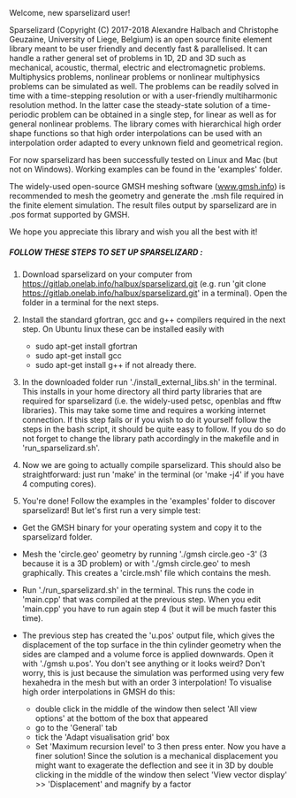 Welcome, new sparselizard user!

Sparselizard (Copyright (C) 2017-2018 Alexandre Halbach and Christophe Geuzaine, University of Liege, Belgium)
is an open source finite element library meant to be user friendly and decently fast & parallelised.
It can handle a rather general set of problems in 1D, 2D and 3D such as mechanical, acoustic, thermal, electric and electromagnetic 
problems. Multiphysics problems, nonlinear problems or nonlinear multiphysics problems can be simulated as well.
The problems can be readily solved in time with a time-stepping resolution or with a user-friendly multiharmonic
resolution method. In the latter case the steady-state solution of a time-periodic problem can be obtained 
in a single step, for linear as well as for general nonlinear problems.
The library comes with hierarchical high order shape functions so that high order interpolations can be 
used with an interpolation order adapted to every unknown field and geometrical region.

For now sparselizard has been successfully tested on Linux and Mac (but not on Windows).
Working examples can be found in the 'examples' folder.

The widely-used open-source GMSH meshing software (www.gmsh.info) is recommended to mesh the geometry
and generate the .msh file required in the finite element simulation. The result files output by 
sparselizard are in .pos format supported by GMSH.

We hope you appreciate this library and wish you all the best with it!


##### FOLLOW THESE STEPS TO SET UP SPARSELIZARD :

1. Download sparselizard on your computer from https://gitlab.onelab.info/halbux/sparselizard.git 
	(e.g. run 'git clone https://gitlab.onelab.info/halbux/sparselizard.git' in a terminal).
	Open the folder in a terminal for the next steps.
	
2. Install the standard gfortran, gcc and g++ compilers required in the next step.
	On Ubuntu linux these can be installed easily with
	- sudo apt-get install gfortran
	- sudo apt-get install gcc
	- sudo apt-get install g++
	if not already there.

3. In the downloaded folder run './install_external_libs.sh' in the terminal.
	This installs in your home directory all third party libraries that are required for sparselizard
	(i.e. the widely-used petsc, openblas and fftw libraries). This may take some time and requires
	a working internet connection.
	If this step fails or if you wish to do it yourself follow the steps in the bash script,
	it should be quite easy to follow. If you do so do not forget to change the library path accordingly
	in the makefile and in 'run_sparselizard.sh'.

4. Now we are going to actually compile sparselizard. This should also be straightforward: just run 'make'
	in the terminal (or 'make -j4' if you have 4 computing cores).
	
5. You're done! Follow the examples in the 'examples' folder to discover sparselizard! But let's first 
	run a very simple test:
	
- Get the GMSH binary for your operating system and copy it to the sparselizard folder.
- Mesh the 'circle.geo' geometry by running './gmsh circle.geo -3' (3 because it is a 3D problem) or
		with './gmsh circle.geo' to mesh graphically. This creates a 'circle.msh' file which contains the mesh.
- Run './run_sparselizard.sh' in the terminal. This runs the code in 'main.cpp' that was compiled at the 
		previous step. When you edit 'main.cpp' you have to run again step 4 (but it will be much faster this time). 
- The previous step has created the 'u.pos' output file, which gives the displacement of the top surface
		in the thin cylinder geometry when the sides are clamped and a volume force is applied downwards. 
		Open it with './gmsh u.pos'. 
		You don't see anything or it looks weird? Don't worry, this is just because the simulation was performed 
		using very few hexahedra in the mesh but with an order 3 interpolation! 
		To visualise high order interpolations in GMSH do this: 
		
    - double click in the middle of the window then select 'All view options' at the bottom of the box that appeared
    - go to the 'General' tab
    - tick the 'Adapt visualisation grid' box
    - Set 'Maximum recursion level' to 3 then press enter. Now you have a finer solution! Since the solution is a 
        mechanical displacement you might want to exagerate the deflection and see it in 3D by double clicking in 
        the middle of the window then select 'View vector display' >> 'Displacement' and magnify by a factor
		
		
		
